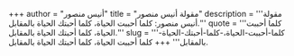 +++
author = "أنيس منصور"
title = "مقولة أنيس منصور"
description = '''مقولة أنيس منصور: كلما أحببت الحياة، كلما أحبتك الحياة بالمقابل.'''
quote = '''كلما أحببت الحياة، كلما أحبتك الحياة بالمقابل.'''
slug = '''كلما-أحببت-الحياة،-كلما-أحبتك-الحياة-بالمقابل'''
+++
كلما أحببت الحياة، كلما أحبتك الحياة بالمقابل.
